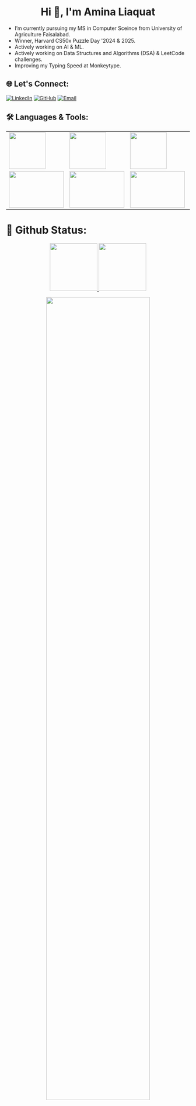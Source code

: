 <h1 align="center">Hi 👋, I'm Amina Liaquat</h1>

- I’m currently pursuing my MS in Computer Sceince from University of Agriculture Faisalabad.
- Winner, Harvard CS50x Puzzle Day '2024 & 2025.
- Actively working on AI & ML.
- Actively working on Data Structures and Algorithms (DSA) & LeetCode challenges.
- Improving my Typing Speed at Monkeytype.
  
## 🌐 Let's Connect:

[![LinkedIn](https://img.shields.io/badge/LinkedIn-0077B5?style=for-the-badge&logo=linkedin&logoColor=white)](https://linkedin.com/in/amina-liaquat)
[![GitHub](https://img.shields.io/badge/GitHub-181717?style=for-the-badge&logo=github&logoColor=white)](https://github.com/amina-liaquat25)
[![Email](https://img.shields.io/badge/Email-D14836?style=for-the-badge&logo=gmail&logoColor=white)](mailto:aminaliaquat259@gmail.com)




## 🛠 Languages & Tools:
<table>
  <tr>
    <td>
      <img src="https://cdn0.iconfinder.com/data/icons/social-network-9/50/22-512.png"width="100px" height="100px"/>
    </td>
      <td>
      <img src="https://upload.wikimedia.org/wikipedia/commons/d/d5/CSS3_logo_and_wordmark.svg"width="100px" height="100px"/>
      </td>
     <td>
      <img src="https://encrypted-tbn0.gstatic.com/images?q=tbn:ANd9GcQC_MmoQpDynP-TspvxgWs9F33obxyfR31ucA&s"width="100px" height="100px"/> 
      </td>
    <td>
      <img src="https://encrypted-tbn0.gstatic.com/images?q=tbn:ANd9GcSb9ZtNVVKLG6V3CoIAQfv4APY5OST9nyMcDg&s"width="130px" height="100px"/>
    </td> 
      <td>
      <img src="https://encrypted-tbn1.gstatic.com/images?q=tbn:ANd9GcS9Teuqv1hGXayFZM2Oigvv-b6Stx0e2H6QukFZaasqnz7qgP6K"width="150px" height="100px"/>
    </td> 
      <td>
      <img src="https://e7.pngegg.com/pngimages/713/558/png-clipart-computer-icons-pro-git-github-logo-text-logo-thumbnail.png"width="150px" height="100px"/>
    </td> 
      <td>
      <img src="https://logos-world.net/wp-content/uploads/2020/11/GitHub-Logo.png"width="150px" height="100px"/>
    </td>
   </tr>
  <tr>
    <td>
      <img src="https://logowik.com/content/uploads/images/visual-studio-code7642.jpg"width="150px" height="100px"/>
    </td>
    <td>
      <img src="https://encrypted-tbn0.gstatic.com/images?q=tbn:ANd9GcTLueaRJsD38b32MAw93xzUa7Pftq_l8BUDOw&s"width="150px" height="100px"/>
    </td>
     <td>
      <img src="https://encrypted-tbn0.gstatic.com/images?q=tbn:ANd9GcSn5qoh2GS_WbBtD2Zz6I9z8JaagZ9zEoLlNw&s"width="150px" height="100px"/>
    </td>
    <td>
      <img src="https://static-00.iconduck.com/assets.00/wordpress-original-icon-995x1024-wtwvmn9s.png"width="150px" height="100px"/>
    </td>
    <td>
      <img src="https://toppng.com/uploads/preview/php-logo-png-transparent-background-116609464715urkf2zddu.png"width="150px" height="100px"/>
    </td>
    <td>
      <img src="https://www.pngfind.com/pngs/m/62-626470_python-logo-png-anaconda-python-transparent-png.png"width="150px" height="100px"/>
    </td>
    <td>
      <img src="https://cdn.iconscout.com/icon/free/png-256/free-pycharm-logo-icon-download-in-svg-png-gif-file-formats--wordmark-programming-language-logos-pack-icons-1175011.png?f=webp"width="150px" 
      height="100px"/>
    </td>
    
  </tr>
</table>



# 🎯 Github Status:
<p align="center">
 <a href="https://github.com/amina-liaquat25">
<img  height="130em" src="https://github-readme-stats-git-masterrstaa-rickstaa.vercel.app/api?username=amina-liaquat25&show_icons=true&theme=nightowl&include_all_commits=true&count_private=true&hide_border=true"/> <img  height="130em" src="https://github-readme-stats-eight-theta.vercel.app/api/top-langs/?username=amina-liaquat25&langs_count=12&layout=compact&langs_count=8&theme=nightowl&include_all_commits=true&count_private=true&hide_border=true" />
 </a>
</p>

<p align="center">
 <a href="https://github.com/amina-liaquat25"> 
 <img width="75%" src="https://github-readme-streak-stats.herokuapp.com/?user=amina-liaquat25&theme=nightowl&hide_border=true" /> 
 </a> 
</p>

